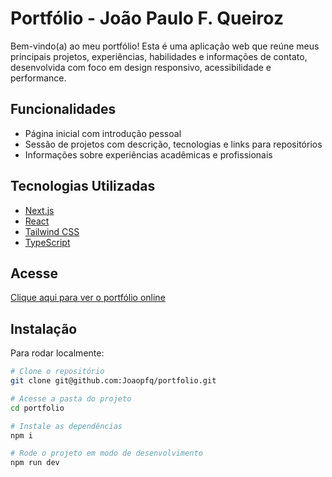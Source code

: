 # Portfólio - João Paulo F. Queiroz

Bem-vindo(a) ao meu portfólio! Esta é uma aplicação web que reúne meus principais projetos, experiências, habilidades e informações de contato, desenvolvida com foco em design responsivo, acessibilidade e performance.

## Funcionalidades

- Página inicial com introdução pessoal
- Sessão de projetos com descrição, tecnologias e links para repositórios
- Informações sobre experiências acadêmicas e profissionais

## Tecnologias Utilizadas

- [Next.js](https://nextjs.org/)
- [React](https://reactjs.org/)
- [Tailwind CSS](https://tailwindcss.com/)
- [TypeScript](https://www.typescriptlang.org/)

## Acesse

[Clique aqui para ver o portfólio online](https://portfolio-xi-six-44.vercel.app/)

## Instalação

Para rodar localmente:

```bash
# Clone o repositório
git clone git@github.com:Joaopfq/portfolio.git

# Acesse a pasta do projeto
cd portfolio

# Instale as dependências
npm i

# Rode o projeto em modo de desenvolvimento
npm run dev

